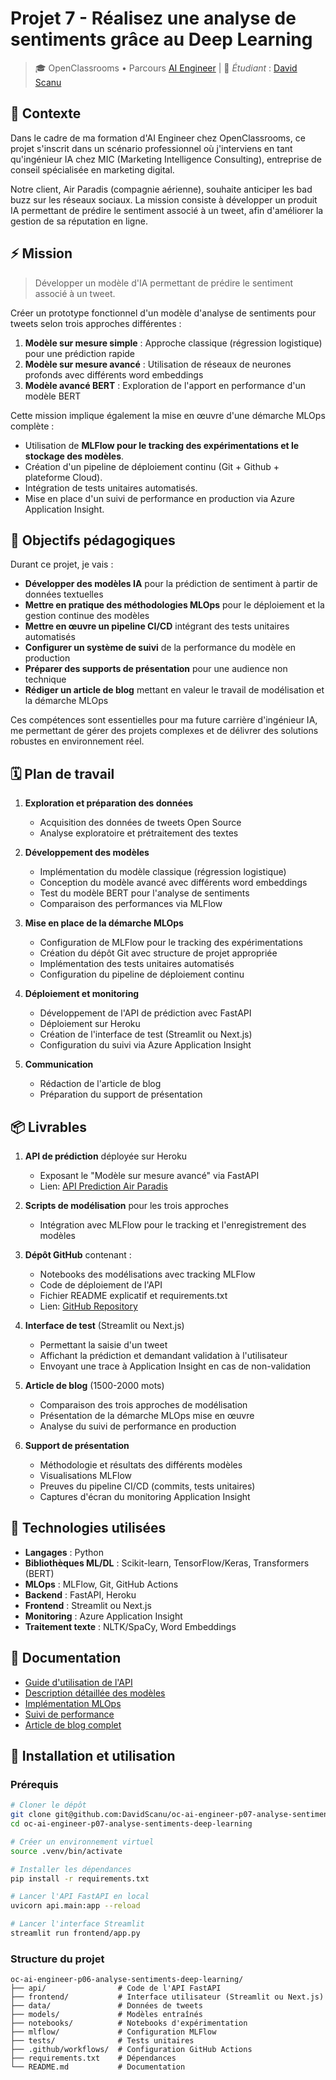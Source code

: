 # Projet 7 - Réalisez une analyse de sentiments grâce au Deep Learning

> 🎓 OpenClassrooms • Parcours [AI Engineer](https://openclassrooms.com/fr/paths/795-ai-engineer) | 👋 *Étudiant* : [David Scanu](https://www.linkedin.com/in/davidscanu14/)

## 📝 Contexte
Dans le cadre de ma formation d'AI Engineer chez OpenClassrooms, ce projet s'inscrit dans un scénario professionnel où j'interviens en tant qu'ingénieur IA chez MIC (Marketing Intelligence Consulting), entreprise de conseil spécialisée en marketing digital.

Notre client, Air Paradis (compagnie aérienne), souhaite anticiper les bad buzz sur les réseaux sociaux. La mission consiste à développer un produit IA permettant de prédire le sentiment associé à un tweet, afin d'améliorer la gestion de sa réputation en ligne.

## ⚡ Mission

> Développer un modèle d'IA permettant de prédire le sentiment associé à un tweet.

Créer un prototype fonctionnel d'un modèle d'analyse de sentiments pour tweets selon trois approches différentes :

1. **Modèle sur mesure simple** : Approche classique (régression logistique) pour une prédiction rapide
2. **Modèle sur mesure avancé** : Utilisation de réseaux de neurones profonds avec différents word embeddings
3. **Modèle avancé BERT** : Exploration de l'apport en performance d'un modèle BERT

Cette mission implique également la mise en œuvre d'une démarche MLOps complète :

- Utilisation de **MLFlow pour le tracking des expérimentations et le stockage des modèles**.
- Création d'un pipeline de déploiement continu (Git + Github + plateforme Cloud).
- Intégration de tests unitaires automatisés.
- Mise en place d'un suivi de performance en production via Azure Application Insight.

## 🎯 Objectifs pédagogiques

Durant ce projet, je vais :

- **Développer des modèles IA** pour la prédiction de sentiment à partir de données textuelles
- **Mettre en pratique des méthodologies MLOps** pour le déploiement et la gestion continue des modèles
- **Mettre en œuvre un pipeline CI/CD** intégrant des tests unitaires automatisés
- **Configurer un système de suivi** de la performance du modèle en production
- **Préparer des supports de présentation** pour une audience non technique
- **Rédiger un article de blog** mettant en valeur le travail de modélisation et la démarche MLOps

Ces compétences sont essentielles pour ma future carrière d'ingénieur IA, me permettant de gérer des projets complexes et de délivrer des solutions robustes en environnement réel.

## 🗓️ Plan de travail

1. **Exploration et préparation des données**
   - Acquisition des données de tweets Open Source
   - Analyse exploratoire et prétraitement des textes

2. **Développement des modèles**
   - Implémentation du modèle classique (régression logistique)
   - Conception du modèle avancé avec différents word embeddings
   - Test du modèle BERT pour l'analyse de sentiments
   - Comparaison des performances via MLFlow

3. **Mise en place de la démarche MLOps**
   - Configuration de MLFlow pour le tracking des expérimentations
   - Création du dépôt Git avec structure de projet appropriée
   - Implémentation des tests unitaires automatisés
   - Configuration du pipeline de déploiement continu

4. **Déploiement et monitoring**
   - Développement de l'API de prédiction avec FastAPI
   - Déploiement sur Heroku
   - Création de l'interface de test (Streamlit ou Next.js)
   - Configuration du suivi via Azure Application Insight

5. **Communication**
   - Rédaction de l'article de blog
   - Préparation du support de présentation

## 📦 Livrables
1. **API de prédiction** déployée sur Heroku
   - Exposant le "Modèle sur mesure avancé" via FastAPI
   - Lien: [API Prediction Air Paradis](https://lien-vers-api.herokuapp.com)

2. **Scripts de modélisation** pour les trois approches
   - Intégration avec MLFlow pour le tracking et l'enregistrement des modèles

3. **Dépôt GitHub** contenant :
   - Notebooks des modélisations avec tracking MLFlow
   - Code de déploiement de l'API
   - Fichier README explicatif et requirements.txt
   - Lien: [GitHub Repository](https://github.com/DavidScanu/oc-ai-engineer-p06-analyse-sentiments-deep-learning/)

4. **Interface de test** (Streamlit ou Next.js)
   - Permettant la saisie d'un tweet
   - Affichant la prédiction et demandant validation à l'utilisateur
   - Envoyant une trace à Application Insight en cas de non-validation

5. **Article de blog** (1500-2000 mots)
   - Comparaison des trois approches de modélisation
   - Présentation de la démarche MLOps mise en œuvre
   - Analyse du suivi de performance en production

6. **Support de présentation**
   - Méthodologie et résultats des différents modèles
   - Visualisations MLFlow
   - Preuves du pipeline CI/CD (commits, tests unitaires)
   - Captures d'écran du monitoring Application Insight

## 🔧 Technologies utilisées
- **Langages** : Python
- **Bibliothèques ML/DL** : Scikit-learn, TensorFlow/Keras, Transformers (BERT)
- **MLOps** : MLFlow, Git, GitHub Actions
- **Backend** : FastAPI, Heroku
- **Frontend** : Streamlit ou Next.js
- **Monitoring** : Azure Application Insight
- **Traitement texte** : NLTK/SpaCy, Word Embeddings

## 📃 Documentation
- [Guide d'utilisation de l'API](docs/api_guide.md)
- [Description détaillée des modèles](docs/models.md)
- [Implémentation MLOps](docs/mlops.md)
- [Suivi de performance](docs/monitoring.md)
- [Article de blog complet](docs/blog_post.md)

## 🔄 Installation et utilisation

### Prérequis

```bash
# Cloner le dépôt
git clone git@github.com:DavidScanu/oc-ai-engineer-p07-analyse-sentiments-deep-learning.git
cd oc-ai-engineer-p07-analyse-sentiments-deep-learning

# Créer un environnement virtuel 
source .venv/bin/activate

# Installer les dépendances
pip install -r requirements.txt

# Lancer l'API FastAPI en local
uvicorn api.main:app --reload

# Lancer l'interface Streamlit
streamlit run frontend/app.py
```

### Structure du projet
```
oc-ai-engineer-p06-analyse-sentiments-deep-learning/
├── api/                # Code de l'API FastAPI
├── frontend/           # Interface utilisateur (Streamlit ou Next.js)
├── data/               # Données de tweets
├── models/             # Modèles entraînés
├── notebooks/          # Notebooks d'expérimentation
├── mlflow/             # Configuration MLFlow
├── tests/              # Tests unitaires
├── .github/workflows/  # Configuration GitHub Actions
├── requirements.txt    # Dépendances
└── README.md           # Documentation
```
